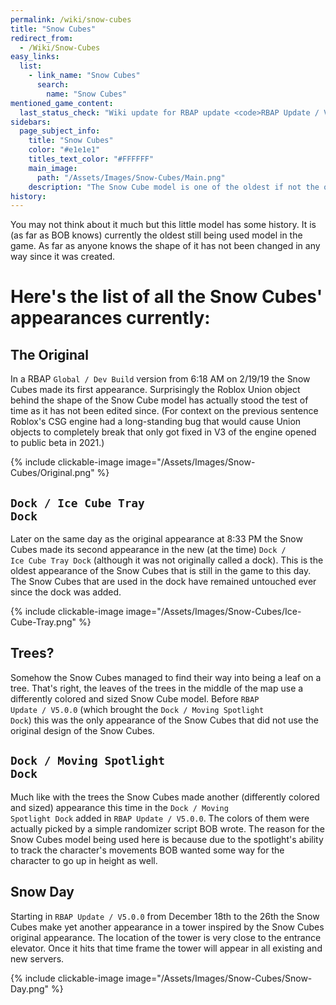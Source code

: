 ```yaml
---
permalink: /wiki/snow-cubes
title: "Snow Cubes"
redirect_from:
  - /Wiki/Snow-Cubes
easy_links:
  list:
    - link_name: "Snow Cubes"
      search:
        name: "Snow Cubes"
mentioned_game_content:
  last_status_check: "Wiki update for RBAP update <code>RBAP Update / V5.2.0</code>"
sidebars:
  page_subject_info:
    title: "Snow Cubes"
    color: "#e1e1e1"
    titles_text_color: "#FFFFFF"
    main_image:
      path: "/Assets/Images/Snow-Cubes/Main.png"
    description: "The Snow Cube model is one of the oldest if not the oldest model still used in the game to this day"
history:
---
```


You may not think about it much but this little model has some history. It is (as far as BOB knows) currently the oldest still being used model in the game. As far as anyone knows the shape of it has not been changed in any way since it was created.

# Here's the list of all the Snow Cubes' appearances currently:

## The Original

In a RBAP <code>Global / Dev Build</code> version from 6:18 AM on 2/19/19 the Snow Cubes made its first appearance. Surprisingly the Roblox Union object behind the shape of the Snow Cube model has actually stood the test of time as it has not been edited since. (For context on the previous sentence Roblox's CSG engine had a long-standing bug that would cause Union objects to completely break that only got fixed in V3 of the engine opened to public beta in 2021.)

{% include clickable-image image="/Assets/Images/Snow-Cubes/Original.png" %}

## <code>Dock / Ice Cube Tray Dock</code>

Later on the same day as the original appearance at 8:33 PM the Snow Cubes made its second appearance in the new (at the time) <code>Dock / Ice Cube Tray Dock</code> (although it was not originally called a dock). This is the oldest appearance of the Snow Cubes that is still in the game to this day. The Snow Cubes that are used in the dock have remained untouched ever since the dock was added.

{% include clickable-image image="/Assets/Images/Snow-Cubes/Ice-Cube-Tray.png" %}

## Trees?

Somehow the Snow Cubes managed to find their way into being a leaf on a tree. That's right, the leaves of the trees in the middle of the map use a differently colored and sized Snow Cube model. Before <code>RBAP Update / V5.0.0</code> (which brought the <code>Dock / Moving Spotlight Dock</code>) this was the only appearance of the Snow Cubes that did not use the original design of the Snow Cubes.

## <code>Dock / Moving Spotlight Dock</code>

Much like with the trees the Snow Cubes made another (differently colored and sized) appearance this time in the <code>Dock / Moving Spotlight Dock</code> added in <code>RBAP Update / V5.0.0</code>. The colors of them were actually picked by a simple randomizer script BOB wrote. The reason for the Snow Cubes model being used here is because due to the spotlight's ability to track the character's movements BOB wanted some way for the character to go up in height as well.

## Snow Day

Starting in <code>RBAP Update / V5.0.0</code> from December 18th to the 26th the Snow Cubes make yet another appearance in a tower inspired by the Snow Cubes original appearance. The location of the tower is very close to the entrance elevator. Once it hits that time frame the tower will appear in all existing and new servers.

{% include clickable-image image="/Assets/Images/Snow-Cubes/Snow-Day.png" %}